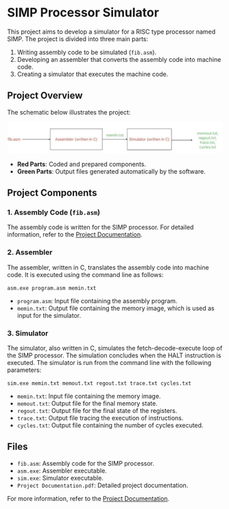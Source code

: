 # SIMP Processor Simulator

This project aims to develop a simulator for a RISC type processor named SIMP. The project is divided into three main parts:

1. Writing assembly code to be simulated (`fib.asm`).
2. Developing an assembler that converts the assembly code into machine code.
3. Creating a simulator that executes the machine code.

## Project Overview

The schematic below illustrates the project:

![Project Diagram](projectdiagram.png)

- **Red Parts**: Coded and prepared components.
- **Green Parts**: Output files generated automatically by the software.

## Project Components

### 1. Assembly Code (`fib.asm`)

The assembly code is written for the SIMP processor. For detailed information, refer to the [Project Documentation](Project%20Documentation.pdf).

### 2. Assembler

The assembler, written in C, translates the assembly code into machine code. It is executed using the command line as follows:

```
asm.exe program.asm memin.txt
```

- `program.asm`: Input file containing the assembly program.
- `memin.txt`: Output file containing the memory image, which is used as input for the simulator.

### 3. Simulator

The simulator, also written in C, simulates the fetch-decode-execute loop of the SIMP processor. The simulation concludes when the HALT instruction is executed. The simulator is run from the command line with the following parameters:

```
sim.exe memin.txt memout.txt regout.txt trace.txt cycles.txt
```

- `memin.txt`: Input file containing the memory image.
- `memout.txt`: Output file for the final memory state.
- `regout.txt`: Output file for the final state of the registers.
- `trace.txt`: Output file tracing the execution of instructions.
- `cycles.txt`: Output file containing the number of cycles executed.

## Files

- `fib.asm`: Assembly code for the SIMP processor.
- `asm.exe`: Assembler executable.
- `sim.exe`: Simulator executable.
- `Project Documentation.pdf`: Detailed project documentation.


For more information, refer to the [Project Documentation](Project%20Documentation.pdf).
